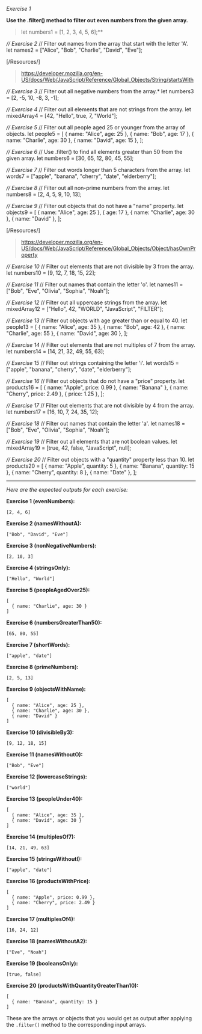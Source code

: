 *Exercise 1*

**Use the .filter() method to filter out even numbers from the given array.**

> let numbers1 = [1, 2, 3, 4, 5, 6];**

*// Exercise 2*
// Filter out names from the array that start with the letter 'A'.
let names2 = ["Alice", "Bob", "Charlie", "David", "Eve"];

[/Resources/]

> https://developer.mozilla.org/en-US/docs/Web/JavaScript/Reference/Global_Objects/String/startsWith

*// Exercise 3*
// Filter out all negative numbers from the array.*
let numbers3 = [2, -5, 10, -8, 3, -1];

*// Exercise 4*
// Filter out all elements that are not strings from the array.
let mixedArray4 = [42, "Hello", true, 7, "World"];

*// Exercise 5*
// Filter out all people aged 25 or younger from the array of objects.
let people5 = [
  { name: "Alice", age: 25 },
  { name: "Bob", age: 17 },
  { name: "Charlie", age: 30 },
  { name: "David", age: 15 },
];

*// Exercise 6*
// Use .filter() to find all elements greater than 50 from the given array.
let numbers6 = [30, 65, 12, 80, 45, 55];

*// Exercise 7*
// Filter out words longer than 5 characters from the array.
let words7 = ["apple", "banana", "cherry", "date", "elderberry"];

*// Exercise 8*
// Filter out all non-prime numbers from the array.
let numbers8 = [2, 4, 5, 9, 10, 13];

*// Exercise 9*
// Filter out objects that do not have a "name" property.
let objects9 = [
  { name: "Alice", age: 25 },
  { age: 17 },
  { name: "Charlie", age: 30 },
  { name: "David" },
];

[/Resources/]

> https://developer.mozilla.org/en-US/docs/Web/JavaScript/Reference/Global_Objects/Object/hasOwnProperty

*// Exercise 10*
// Filter out elements that are not divisible by 3 from the array.
let numbers10 = [9, 12, 7, 18, 15, 22];

*// Exercise 11*
// Filter out names that contain the letter 'o'.
let names11 = ["Bob", "Eve", "Olivia", "Sophia", "Noah"];

*// Exercise 12*
// Filter out all uppercase strings from the array.
let mixedArray12 = ["Hello", 42, "WORLD", "JavaScript", "FILTER"];

*// Exercise 13*
// Filter out objects with age greater than or equal to 40.
let people13 = [
  { name: "Alice", age: 35 },
  { name: "Bob", age: 42 },
  { name: "Charlie", age: 55 },
  { name: "David", age: 30 },
];

*// Exercise 14*
// Filter out elements that are not multiples of 7 from the array.
let numbers14 = [14, 21, 32, 49, 55, 63];

*// Exercise 15*
// Filter out strings containing the letter 'i'.
let words15 = ["apple", "banana", "cherry", "date", "elderberry"];

*// Exercise 16*
// Filter out objects that do not have a "price" property.
let products16 = [
  { name: "Apple", price: 0.99 },
  { name: "Banana" },
  { name: "Cherry", price: 2.49 },
  { price: 1.25 },
];

*// Exercise 17*
// Filter out elements that are not divisible by 4 from the array.
let numbers17 = [16, 10, 7, 24, 35, 12];

*// Exercise 18*
// Filter out names that contain the letter 'a'.
let names18 = ["Bob", "Eve", "Olivia", "Sophia", "Noah"];

*// Exercise 19*
// Filter out all elements that are not boolean values.
let mixedArray19 = [true, 42, false, "JavaScript", null];

*// Exercise 20*
// Filter out objects with a "quantity" property less than 10.
let products20 = [
  { name: "Apple", quantity: 5 },
  { name: "Banana", quantity: 15 },
  { name: "Cherry", quantity: 8 },
  { name: "Date" },
];

---

*Here are the expected outputs for each exercise:*

**Exercise 1 (evenNumbers):**
```
[2, 4, 6]
```

**Exercise 2 (namesWithoutA):**
```
["Bob", "David", "Eve"]
```

**Exercise 3 (nonNegativeNumbers):**
```
[2, 10, 3]
```

**Exercise 4 (stringsOnly):**
```
["Hello", "World"]
```

**Exercise 5 (peopleAgedOver25):**
```
[
  { name: "Charlie", age: 30 }
]
```

**Exercise 6 (numbersGreaterThan50):**
```
[65, 80, 55]
```

**Exercise 7 (shortWords):**
```
["apple", "date"]
```

**Exercise 8 (primeNumbers):**
```
[2, 5, 13]
```

**Exercise 9 (objectsWithName):**
```
[
  { name: "Alice", age: 25 },
  { name: "Charlie", age: 30 },
  { name: "David" }
]
```

**Exercise 10 (divisibleBy3):**
```
[9, 12, 18, 15]
```

**Exercise 11 (namesWithoutO):**
```
["Bob", "Eve"]
```

**Exercise 12 (lowercaseStrings):**
```
["world"]
```

**Exercise 13 (peopleUnder40):**
```
[
  { name: "Alice", age: 35 },
  { name: "David", age: 30 }
]
```

**Exercise 14 (multiplesOf7):**
```
[14, 21, 49, 63]
```

**Exercise 15 (stringsWithoutI):**
```
["apple", "date"]
```

**Exercise 16 (productsWithPrice):**
```
[
  { name: "Apple", price: 0.99 },
  { name: "Cherry", price: 2.49 }
]
```

**Exercise 17 (multiplesOf4):**
```
[16, 24, 12]
```

**Exercise 18 (namesWithoutA2):**
```
["Eve", "Noah"]
```

**Exercise 19 (booleansOnly):**
```
[true, false]
```

**Exercise 20 (productsWithQuantityGreaterThan10):**
```
[
  { name: "Banana", quantity: 15 }
]
```

These are the arrays or objects that you would get as output after applying the `.filter()` method to the corresponding input arrays.